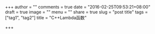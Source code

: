 +++
author = ""
comments = true
date = "2016-02-25T09:53:21+08:00"
draft = true
image = ""
menu = ""
share = true
slug = "post title"
tags = ["tag1", "tag2"]
title = "C++Lambda函数"

+++

